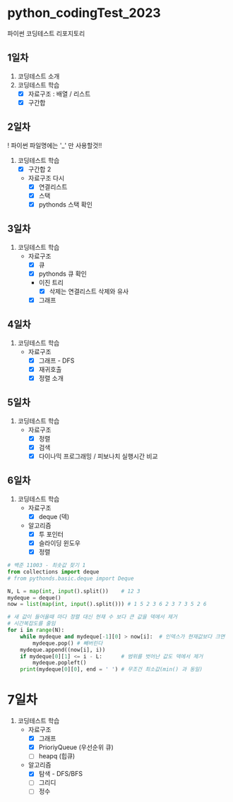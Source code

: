 # python_codingTest_2023
파이썬 코딩테스트 리포지토리

## 1일차
1. 코딩테스트 소개
2. 코딩테스트 학습
    - [x] 자료구조 : 배열 / 리스트
    - [x] 구간합

## 2일차
! 파이썬 파일명에는 '_' 만 사용할것!!
1. 코딩테스트 학습
    - [x] 구간합 2
    - 자료구조 다시
        - [x] 연결리스트
        - [x] 스택
        - [x] pythonds 스택 확인

## 3일차
1. 코딩테스트 학습
    - 자료구조
        - [x] 큐
        - [x] pythonds 큐 확인
        - 이진 트리
            - [x] 삭제는 연결리스트 삭제와 유사
        - [x] 그래프

## 4일차        
1. 코딩테스트 학습
    - 자료구조
        - [x] 그래프 - DFS
        - [x] 재귀호출
        - [x] 정렬 소개

## 5일차
1. 코딩테스트 학습
    - 자료구조
        - [x] 정렬
        - [x] 검색
        - [x] 다이나믹 프로그래밍 / 피보나치 실행시간 비교

## 6일차
1. 코딩테스트 학습
    - 자료구조
        - [x] deque (덱)
    - 알고리즘
        - [x] 투 포인터
        - [x] 슬라이딩 윈도우
        - [x] 정렬

```python
# 백준 11003 - 최솟값 찾기 1
from collections import deque
# from pythonds.basic.deque import Deque

N, L = map(int, input().split())    # 12 3
mydeque = deque()
now = list(map(int, input().split())) # 1 5 2 3 6 2 3 7 3 5 2 6

# 새 값이 들어올때 마다 정렬 대신 현재 수 보다 큰 값을 덱에서 제거
# 시간복잡도를 줄임
for i in range(N):
    while mydeque and mydeque[-1][0] > now[i]:  # 인덱스가 현재값보다 크면
        mydeque.pop() # 빼버린다
    mydeque.append((now[i], i))
    if mydeque[0][1] <= i - L:      # 범위를 벗어난 값도 덱에서 제거
        mydeque.popleft()
    print(mydeque[0][0], end = ' ') # 무조건 최소값(min() 과 동일)
```

# 7일차
1. 코딩테스트 학습
    - 자료구조
        - [x] 그래프
        - [x] PrioriyQueue (우선순위 큐)
        - [ ] heapq (힙큐)
    - 알고리즘
        - [x] 탐색 - DFS/BFS
        - [ ] 그리디
        - [ ] 정수 